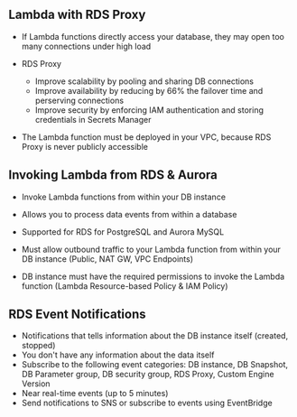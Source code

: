 ## Lambda with RDS Proxy

- If Lambda functions directly access your database, they may open too many connections under high load

- RDS Proxy
    - Improve scalability by pooling and sharing DB connections
    - Improve availability by reducing by 66% the failover time and perserving connections
    - Improve security by enforcing IAM authentication and storing credentials in Secrets Manager

- The Lambda function must be deployed in your VPC, because RDS Proxy is never publicly accessible

## Invoking Lambda from RDS & Aurora
- Invoke Lambda functions from within your DB instance
- Allows you to process data events from within a database
- Supported for RDS for PostgreSQL and Aurora MySQL
- Must allow outbound traffic to your Lambda function from within your DB instance (Public, NAT GW, VPC Endpoints)

- DB instance must have the required permissions to invoke the Lambda function (Lambda Resource-based Policy & IAM Policy)

## RDS Event Notifications

- Notifications that tells information about the DB instance itself (created, stopped)
- You don't have any information about the data itself
- Subscribe to the following event categories: DB instance, DB Snapshot, DB Parameter group, DB security group, RDS Proxy, Custom Engine Version
- Near real-time events (up to 5 minutes)
- Send notifications to SNS or subscribe to events using EventBridge

